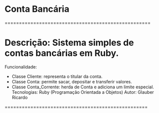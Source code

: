 # Conta Bancária

===================================================

# Descrição: Sistema simples de contas bancárias em Ruby.
Funcionalidade: 
- Classe Cliente: representa o titular da conta.
- Classe Conta: permite sacar, depositar e transferir valores.
- Classe Conta_Corrente: herda de Conta e adiciona um limite especial.
Tecnologias: Ruby (Programação Orientada a Objetos)
Autor: Glauber Ricardo

==================================================
